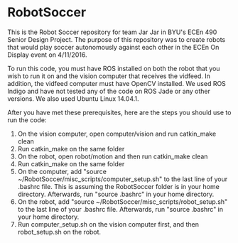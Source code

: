 # RobotSoccer

This is the Robot Soccer repository for team Jar Jar in BYU's ECEn 490 Senior Design Project. The purpose of this repository was to create robots that would play soccer autonomously against each other in the ECEn On Display event on 4/11/2016.


To run this code, you must have ROS installed on both the robot that you wish to run it on and the vision computer that receives the vidfeed. In addition, the vidfeed computer must have OpenCV installed. We used ROS Indigo and have not tested any of the code on ROS Jade or any other versions. We also used Ubuntu Linux 14.04.1.

After you have met these prerequisites, here are the steps you should use to run the code:

1. On the vision computer, open computer/vision and run catkin_make clean
2. Run catkin_make on the same folder
3. On the robot, open robot/motion and then run catkin_make clean
4. Run catkin_make on the same folder
5. On the computer, add "source ~/RobotSoccer/misc_scripts/computer_setup.sh" to the last line of your .bashrc file. This is assuming the RobotSoccer folder is in your home directory. Afterwards, run "source .bashrc" in your home directory.
6. On the robot, add "source ~/RobotSoccer/misc_scripts/robot_setup.sh" to the last line of your .bashrc file. Afterwards, run "source .bashrc" in your home directory.
7. Run computer_setup.sh on the vision computer first, and then robot_setup.sh on the robot.
